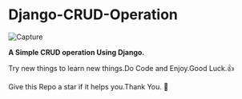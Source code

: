 # Django-CRUD-Operation

![Capture](https://user-images.githubusercontent.com/37986610/104038407-47520500-51ff-11eb-8a68-32016e1a5929.PNG)


**A Simple CRUD operation Using Django.**

Try new things to learn new things.Do Code and Enjoy.Good Luck.:thumbsup:

Give this Repo a star if it helps you.Thank You. :blue_heart:

